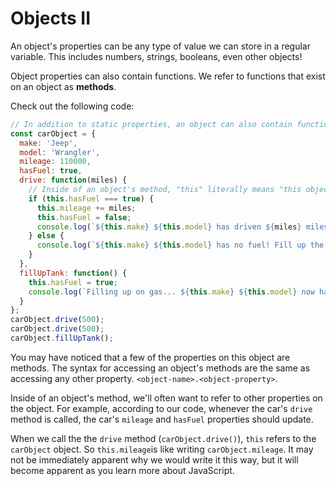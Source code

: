 # Objects II

An object's properties can be any type of value we can store in a regular variable. This includes numbers, strings, booleans, even other objects!

Object properties can also contain functions. We refer to functions that exist on an object as **methods**.

Check out the following code: 

```javascript
// In addition to static properties, an object can also contain functions we refer to as methods
const carObject = {
  make: 'Jeep',
  model: 'Wrangler',
  mileage: 110000,
  hasFuel: true,
  drive: function(miles) {
    // Inside of an object's method, "this" literally means "this object"
    if (this.hasFuel === true) {
      this.mileage += miles;
      this.hasFuel = false;
      console.log(`${this.make} ${this.model} has driven ${miles} miles! Total mileage is now ${this.mileage}!`);
    } else {
      console.log(`${this.make} ${this.model} has no fuel! Fill up the tank before driving!`);
    }
  },
  fillUpTank: function() {
    this.hasFuel = true;
    console.log(`Filling up on gas... ${this.make} ${this.model} now has a full tank!`);
  }
};
carObject.drive(500);
carObject.drive(500);
carObject.fillUpTank();
```

You may have noticed that a few of the properties on this object are methods. The syntax for accessing an object's methods are the same as accessing any other property. `<object-name>.<object-property>`.

Inside of an object's method, we'll often want to refer to other properties on the object. For example, according to our code, whenever the car's `drive` method is called, the car's `mileage` and `hasFuel` properties should update.

When we call the the `drive` method \(`carObject.drive()`\), `this` refers to the `carObject` object. So `this.mileage`is like writing `carObject.mileage`. It may not be immediately apparent why we would write it this way, but it will become apparent as you learn more about JavaScript.

